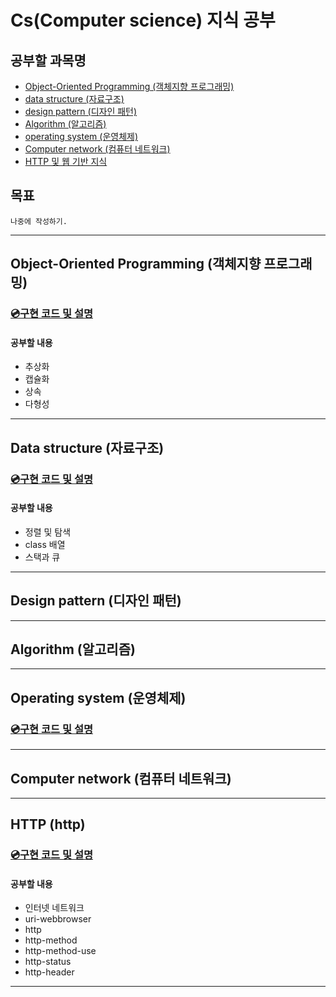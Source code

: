 # Cs(Computer science) 지식 공부


## 공부할 과목명

- [Object-Oriented Programming (객체지향 프로그래밍)](#object-oriented-Programming-객체지향-프로그래밍)
- [data structure (자료구조)](#data-structure-자료구조)
- [design pattern (디자인 패턴)](#design-pattern-디자인-패턴)
- [Algorithm (알고리즘)](#algorithm-알고리즘)
- [operating system (운영체제)](#operating-system-운영체제)
- [Computer network (컴퓨터 네트워크)](#computer-network-컴퓨터-네트워크)
- [HTTP 및 웹 기반 지식](#HTTP-http)


## 목표
 `나중에 작성하기.`

---

## Object-Oriented Programming (객체지향 프로그래밍)

### [💿구현 코드 및 설명](https://github.com/euichanhwang/CS_study/tree/main/object-oriented%20programming)
 
#### 공부할 내용

- 추상화
- 캡슐화
- 상속
- 다형성

---

## Data structure (자료구조)

### [💿구현 코드 및 설명](./data-structure)
 
#### 공부할 내용

- 정렬 및 탐색
- class 배열
- 스택과 큐


---


## Design pattern (디자인 패턴)


---


## Algorithm (알고리즘)



---

## Operating system (운영체제)

### [💿구현 코드 및 설명](./operating-system)

---


## Computer network (컴퓨터 네트워크)


---

## HTTP (http)

### [💿구현 코드 및 설명](./data-structure)
 
#### 공부할 내용

- 인터넷 네트워크 
- uri-webbrowser
- http
- http-method
- http-method-use
- http-status
- http-header

---


